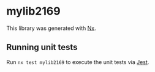 # mylib2169

This library was generated with [Nx](https://nx.dev).

## Running unit tests

Run `nx test mylib2169` to execute the unit tests via [Jest](https://jestjs.io).
